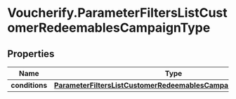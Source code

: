 # Voucherify.ParameterFiltersListCustomerRedeemablesCampaignType

## Properties

Name | Type | Description | Notes
------------ | ------------- | ------------- | -------------
**conditions** | [**ParameterFiltersListCustomerRedeemablesCampaignTypeConditions**](ParameterFiltersListCustomerRedeemablesCampaignTypeConditions.md) |  | [optional] 


